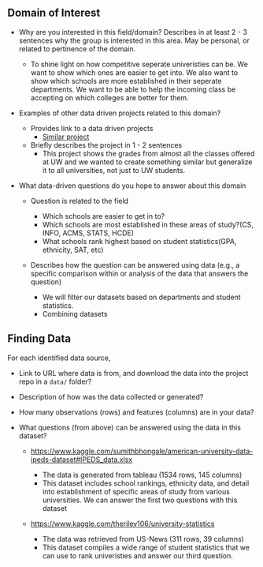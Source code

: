 ## Domain of Interest
- Why are you interested in this field/domain? Describes in at least 2 - 3 sentences why the group is interested in this area. May be personal, or related to pertinence of the domain.
    - To shine light on how competitive seperate univeristies can be. We want to show which ones are easier to get into. We also want to show which schools are more established in their seperate departments. We want to be able to help the incoming class be accepting on which colleges are better for them.
- Examples of other data driven projects related to this domain?
    - Provides link to a data driven projects
      - [Similar project](https://github.com/joshkeating/info-201-coursegrades)
    - Briefly describes the project in 1 - 2 sentences
      - This project shows the grades from almost all the classes offered at UW and we wanted to create something similar but generalize it to all universities, not just to UW students.

- What data-driven questions do you hope to answer about this domain
    - Question is related to the field    
      - Which schools are easier to get in to?
      - Which schools are most established in these areas of study?(CS, INFO, ACMS, STATS, HCDE)
      - What schools rank highest based on student statistics(GPA, ethnicity, SAT, etc)

    - Describes how the question can be answered using data (e.g., a specific comparison within or analysis of the data that answers the question)

      - We will filter our datasets based on departments and student statistics.
      - Combining datasets

## Finding Data
For each identified data source,
- Link to URL where data is from, and download the data into the project repo in a `data/` folder?
- Description of how was the data collected or generated?
- How many observations (rows) and features (columns) are in your data?
- What questions (from above) can be answered using the data in this dataset?


  - https://www.kaggle.com/sumithbhongale/american-university-data-ipeds-dataset#IPEDS_data.xlsx
    - The data is generated from tableau (1534 rows, 145 columns)
    - This dataset includes school rankings, ethnicity data, and detail into
   establishment of specific areas of study from various universities. We
   can answer the first two questions with this dataset


   - https://www.kaggle.com/theriley106/university-statistics

      - The data was retrieved from US-News (311 rows, 39 columns)
      - This dataset compiles a wide range of student statistics
   that we can use to rank univeristies and answer our third question.
